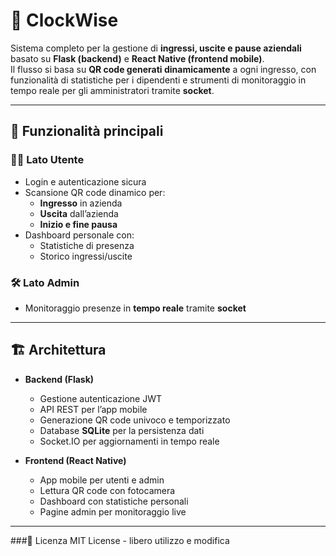 # 🚀 ClockWise

Sistema completo per la gestione di **ingressi, uscite e pause aziendali** basato su **Flask (backend)** e **React Native (frontend mobile)**.  
Il flusso si basa su **QR code generati dinamicamente** a ogni ingresso, con funzionalità di statistiche per i dipendenti e strumenti di monitoraggio in tempo reale per gli amministratori tramite **socket**.  

---

## 📌 Funzionalità principali

### 👩‍💼 Lato Utente
- Login e autenticazione sicura  
- Scansione QR code dinamico per:  
  - **Ingresso** in azienda  
  - **Uscita** dall’azienda  
  - **Inizio e fine pausa**  
- Dashboard personale con:  
  - Statistiche di presenza 
  - Storico ingressi/uscite  

### 🛠️ Lato Admin
- Monitoraggio presenze in **tempo reale** tramite **socket**  
---

## 🏗️ Architettura

- **Backend (Flask)**  
  - Gestione autenticazione JWT  
  - API REST per l’app mobile  
  - Generazione QR code univoco e temporizzato  
  - Database **SQLite** per la persistenza dati  
  - Socket.IO per aggiornamenti in tempo reale  

- **Frontend (React Native)**  
  - App mobile per utenti e admin  
  - Lettura QR code con fotocamera  
  - Dashboard con statistiche personali  
  - Pagine admin per monitoraggio live  

---
###📜 Licenza
MIT License - libero utilizzo e modifica
